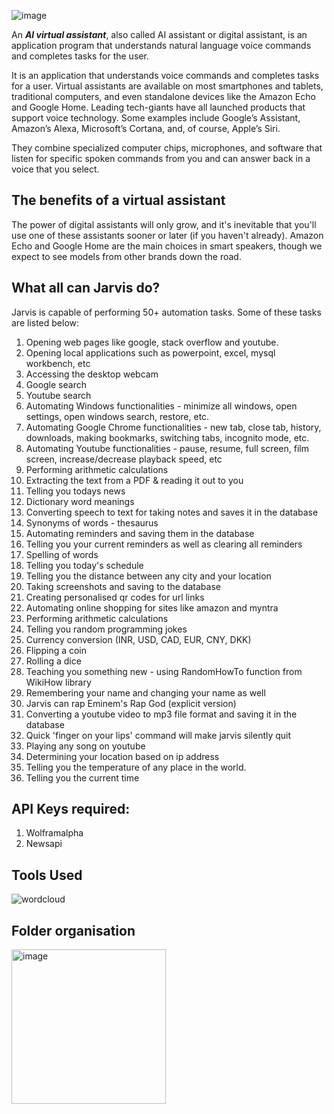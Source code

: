 ![image](https://cdn.dribbble.com/users/14238654/screenshots/20162978/media/e38d247e2029c66c5558a760b12195b8.gif)

An ***AI virtual assistant***, also called AI assistant or digital assistant, is an application program that understands natural language voice commands and completes tasks for the user.

It is an application that understands voice commands and completes tasks for a user. Virtual assistants are available on most smartphones and tablets, traditional computers, and even standalone devices like the Amazon Echo and Google Home. Leading tech-giants have all launched products that support voice technology. Some examples include Google’s Assistant, Amazon’s Alexa, Microsoft’s Cortana, and, of course, Apple’s Siri.

They combine specialized computer chips, microphones, and software that listen for specific spoken commands from you and can answer back in a voice that you select.

## **The benefits of a virtual assistant**

The power of digital assistants will only grow, and it's inevitable that you'll use one of these assistants sooner or later (if you haven't already). Amazon Echo and Google Home are the main choices in smart speakers, though we expect to see models from other brands down the road.

## **What all can Jarvis do?**

Jarvis is capable of performing 50+ automation tasks. Some of these tasks are listed below:

1. Opening web pages like google, stack overflow and youtube.
2. Opening local applications such as powerpoint, excel, mysql workbench, etc
3. Accessing the desktop webcam
4. Google search
5. Youtube search
6. Automating Windows functionalities - minimize all windows, open settings, open windows search, restore, etc.
7. Automating Google Chrome functionalities - new tab, close tab, history, downloads, making bookmarks, switching tabs, incognito mode, etc.
8. Automating Youtube functionalities - pause, resume, full screen, film screen, increase/decrease playback speed, etc
9. Performing arithmetic calculations
10. Extracting the text from a PDF & reading it out to you
11. Telling you todays news
12. Dictionary word meanings
13. Converting speech to text for taking notes and saves it in the database
14. Synonyms of words - thesaurus
15. Automating reminders and saving them in the database
16. Telling you your current reminders as well as clearing all reminders
17. Spelling of words
18. Telling you today's schedule
19. Telling you the distance between any city and your location
20. Taking screenshots and saving to the database
21. Creating personalised qr codes for url links
22. Automating online shopping for sites like amazon and myntra
23. Performing arithmetic calculations
24. Telling you random programming jokes
25. Currency conversion (INR, USD, CAD, EUR, CNY, DKK)
26. Flipping a coin 
27. Rolling a dice
28. Teaching you something new - using RandomHowTo function from WikiHow library
29. Remembering your name and changing your name as well
30. Jarvis can rap Eminem's Rap God (explicit version)
31. Converting a youtube video to mp3 file format and saving it in the database
32. Quick 'finger on your lips' command will make jarvis silently quit
33. Playing any song on youtube
34. Determining your location based on ip address
35. Telling you the temperature of any place in the world.
36. Telling you the current time

## API Keys required:

1. Wolframalpha
2. Newsapi

## **Tools Used**

![wordcloud](https://user-images.githubusercontent.com/106082126/208312737-fad9db35-1b34-4f21-95ca-e927e07b25d3.jpg)

## Folder organisation

<img width="247" alt="image" src="https://user-images.githubusercontent.com/106082126/208313476-f8c13304-344a-4743-ac9a-9144fd909347.png">
